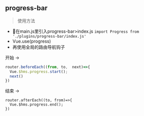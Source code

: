 ## progress-bar

> 使用方法

* 在main.js里引入progress-bar>index.js `import Progress from './plugins/progress-bar/index.js'`
* Vue.use(progress)
* 再使用全局的路由导航钩子

开始 ->
```js
router.beforeEach((from, to,  next)=>{
  Vue.$hms.progress.start();
  next()
})
```
结束 ->
```
router.afterEach((to, from)=>{
  Vue.$hms.progress.end();
})
```